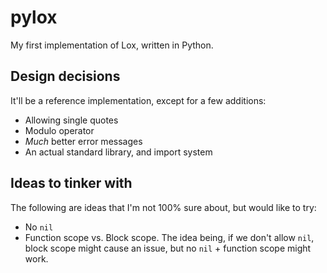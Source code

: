 # pylox

My first implementation of Lox, written in Python.

## Design decisions

It'll be a reference implementation, except for a few additions:

- Allowing single quotes
- Modulo operator
- _Much_ better error messages
- An actual standard library, and import system

## Ideas to tinker with

The following are ideas that I'm not 100% sure about, but would like to try:

- No `nil`
- Function scope vs. Block scope. The idea being, if we don't allow `nil`,
  block scope might cause an issue, but no `nil` + function scope might work.
  
